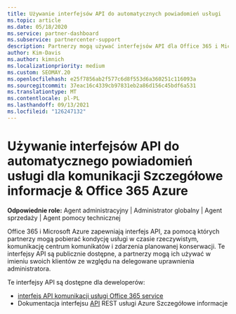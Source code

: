 ```yaml
---
title: Używanie interfejsów API do automatycznych powiadomień usługi
ms.topic: article
ms.date: 05/18/2020
ms.service: partner-dashboard
ms.subservice: partnercenter-support
description: Partnerzy mogą używać interfejsów API dla Office 365 i Microsoft Azure partnerów na użytek kondycji usługi w czasie rzeczywistym, komunikacji centrum komunikatów i zdarzeń planowanej konserwacji.
author: Kim-Davis
ms.author: kimnich
ms.localizationpriority: medium
ms.custom: SEOMAY.20
ms.openlocfilehash: e25f7856ab2f577c6d8f553d6a360251c116093a
ms.sourcegitcommit: 37eac16c4339cb97831eb2a86d156c45bdf6a531
ms.translationtype: MT
ms.contentlocale: pl-PL
ms.lasthandoff: 09/13/2021
ms.locfileid: "126247132"
---
```

# <a name="use-apis-for-automated-service-notifications-for-azure-insights--office-365-service-communications"></a>Używanie interfejsów API do automatycznego powiadomień usługi dla komunikacji Szczegółowe informacje & Office 365 Azure

**Odpowiednie role:** Agent administracyjny | Administrator globalny | Agent sprzedaży | Agent pomocy technicznej

Office 365 i Microsoft Azure zapewniają interfejs API, za pomocą których partnerzy mogą pobierać kondycję usługi w czasie rzeczywistym, komunikację centrum komunikatów i zdarzenia planowanej konserwacji. Te interfejsy API są publicznie dostępne, a partnerzy mogą ich używać w imieniu swoich klientów ze względu na delegowane uprawnienia administratora.

Te interfejsy API są dostępne dla deweloperów:

- [interfejs API komunikacji usługi Office 365 service](/office/office-365-management-api/office-365-service-communications-api-reference)
- Dokumentacja interfejsu [API](/rest/api/monitor/) REST usługi Azure Szczegółowe informacje

